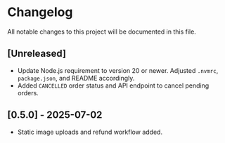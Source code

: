 # Changelog

All notable changes to this project will be documented in this file.

## [Unreleased]
- Update Node.js requirement to version 20 or newer. Adjusted `.nvmrc`, `package.json`, and README accordingly.
- Added `CANCELLED` order status and API endpoint to cancel pending orders.

## [0.5.0] - 2025-07-02
- Static image uploads and refund workflow added.


